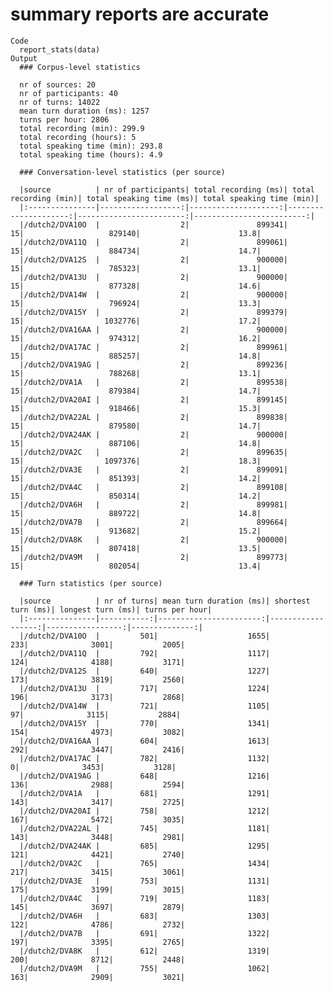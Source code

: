 # summary reports are accurate

    Code
      report_stats(data)
    Output
      ### Corpus-level statistics 
      
      nr of sources: 20
      nr of participants: 40
      nr of turns: 14022
      mean turn duration (ms): 1257
      turns per hour: 2806
      total recording (min): 299.9
      total recording (hours): 5
      total speaking time (min): 293.8
      total speaking time (hours): 4.9
      
      ### Conversation-level statistics (per source)
      
      |source          | nr of participants| total recording (ms)| total recording (min)| total speaking time (ms)| total speaking time (min)|
      |:---------------|------------------:|--------------------:|---------------------:|------------------------:|-------------------------:|
      |/dutch2/DVA10O  |                  2|               899341|                    15|                   829140|                      13.8|
      |/dutch2/DVA11Q  |                  2|               899061|                    15|                   884734|                      14.7|
      |/dutch2/DVA12S  |                  2|               900000|                    15|                   785323|                      13.1|
      |/dutch2/DVA13U  |                  2|               900000|                    15|                   877328|                      14.6|
      |/dutch2/DVA14W  |                  2|               900000|                    15|                   796924|                      13.3|
      |/dutch2/DVA15Y  |                  2|               899379|                    15|                  1032776|                      17.2|
      |/dutch2/DVA16AA |                  2|               900000|                    15|                   974312|                      16.2|
      |/dutch2/DVA17AC |                  2|               899961|                    15|                   885257|                      14.8|
      |/dutch2/DVA19AG |                  2|               899236|                    15|                   788268|                      13.1|
      |/dutch2/DVA1A   |                  2|               899538|                    15|                   879384|                      14.7|
      |/dutch2/DVA20AI |                  2|               899145|                    15|                   918466|                      15.3|
      |/dutch2/DVA22AL |                  2|               899838|                    15|                   879580|                      14.7|
      |/dutch2/DVA24AK |                  2|               900000|                    15|                   887106|                      14.8|
      |/dutch2/DVA2C   |                  2|               899635|                    15|                  1097376|                      18.3|
      |/dutch2/DVA3E   |                  2|               899091|                    15|                   851393|                      14.2|
      |/dutch2/DVA4C   |                  2|               899108|                    15|                   850314|                      14.2|
      |/dutch2/DVA6H   |                  2|               899981|                    15|                   889722|                      14.8|
      |/dutch2/DVA7B   |                  2|               899664|                    15|                   913682|                      15.2|
      |/dutch2/DVA8K   |                  2|               900000|                    15|                   807418|                      13.5|
      |/dutch2/DVA9M   |                  2|               899773|                    15|                   802054|                      13.4|
      
      ### Turn statistics (per source)
      
      |source          | nr of turns| mean turn duration (ms)| shortest turn (ms)| longest turn (ms)| turns per hour|
      |:---------------|-----------:|-----------------------:|------------------:|-----------------:|--------------:|
      |/dutch2/DVA10O  |         501|                    1655|                233|              3001|           2005|
      |/dutch2/DVA11Q  |         792|                    1117|                124|              4188|           3171|
      |/dutch2/DVA12S  |         640|                    1227|                173|              3819|           2560|
      |/dutch2/DVA13U  |         717|                    1224|                196|              3173|           2868|
      |/dutch2/DVA14W  |         721|                    1105|                 97|              3115|           2884|
      |/dutch2/DVA15Y  |         770|                    1341|                154|              4973|           3082|
      |/dutch2/DVA16AA |         604|                    1613|                292|              3447|           2416|
      |/dutch2/DVA17AC |         782|                    1132|                  0|              3453|           3128|
      |/dutch2/DVA19AG |         648|                    1216|                136|              2988|           2594|
      |/dutch2/DVA1A   |         681|                    1291|                143|              3417|           2725|
      |/dutch2/DVA20AI |         758|                    1212|                167|              5472|           3035|
      |/dutch2/DVA22AL |         745|                    1181|                143|              3448|           2981|
      |/dutch2/DVA24AK |         685|                    1295|                121|              4421|           2740|
      |/dutch2/DVA2C   |         765|                    1434|                217|              3415|           3061|
      |/dutch2/DVA3E   |         753|                    1131|                175|              3199|           3015|
      |/dutch2/DVA4C   |         719|                    1183|                145|              3697|           2879|
      |/dutch2/DVA6H   |         683|                    1303|                122|              4786|           2732|
      |/dutch2/DVA7B   |         691|                    1322|                197|              3395|           2765|
      |/dutch2/DVA8K   |         612|                    1319|                200|              8712|           2448|
      |/dutch2/DVA9M   |         755|                    1062|                163|              2909|           3021|
      

